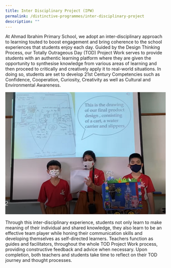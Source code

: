 ```yaml
---
title: Inter Disciplinary Project (IPW)
permalink: /distinctive-programmes/inter-disciplinary-project
description: ""
---
```


At Ahmad Ibrahim Primary School, we adopt an inter-disciplinary approach to learning touted to boost engagement and bring coherence to the school experiences that students enjoy each day. Guided by the Design Thinking Process, our Totally Outrageous Day (TOD) Project Work serves to provide students with an authentic learning platform where they are given the opportunity to synthesise knowledge from various areas of learning and then proceed to critically and creatively apply it to real-world situations. In doing so, students are set to develop 21st Century Competencies such as Confidence, Cooperation, Curiosity, Creativity as well as Cultural and Environmental Awareness.

![Inter Disciplinary Project](/images/IPW.png)

Through this inter-disciplinary experience, students not only learn to make meaning of their individual and shared knowledge, they also learn to be an effective team player while honing their communication skills and developing themselves as self-directed learners. Teachers function as guides and facilitators, throughout the whole TOD Project Work process, providing constructive feedback and advice when necessary. Upon completion, both teachers and students take time to reflect on their TOD journey and thought processes.